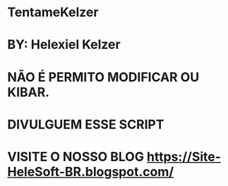 # TentameKelzer
# BY: Helexiel Kelzer
# NÃO É PERMITO MODIFICAR OU KIBAR.
# DIVULGUEM ESSE SCRIPT
# VISITE O NOSSO BLOG https://Site-HeleSoft-BR.blogspot.com/

